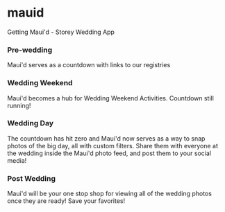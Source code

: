 # mauid
Getting Maui'd - Storey Wedding App

### Pre-wedding
Maui'd serves as a countdown with links to our registries

### Wedding Weekend
Maui'd becomes a hub for Wedding Weekend Activities. Countdown still running!

### Wedding Day
The countdown has hit zero and Maui'd now serves as a way to snap photos of the big day, all with custom filters. Share them with everyone at the wedding inside the Maui'd photo feed, and post them to your social media!

### Post Wedding
Maui'd will be your one stop shop for viewing all of the wedding photos once they are ready! Save your favorites!
